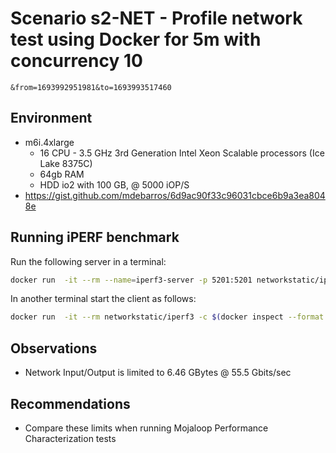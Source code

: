 # Scenario s2-NET - Profile network test using Docker for 5m with concurrency 10

```config
&from=1693992951981&to=1693993517460
```

## Environment

- m6i.4xlarge
  - 16 CPU - 3.5 GHz 3rd Generation Intel Xeon Scalable processors (Ice Lake 8375C)
  - 64gb RAM
  - HDD io2 with 100 GB, @ 5000 iOP/S
- https://gist.github.com/mdebarros/6d9ac90f33c96031cbce6b9a3ea8048e

## Running iPERF benchmark

Run the following server in a terminal:

```bash
docker run  -it --rm --name=iperf3-server -p 5201:5201 networkstatic/iperf3 -s
```

In another terminal start the client as follows:

```bash
docker run  -it --rm networkstatic/iperf3 -c $(docker inspect --format "{{ .NetworkSettings.IPAddress }}" $(docker ps -ql)) -t 300
```

## Observations

- Network Input/Output is limited to 6.46 GBytes @ 55.5 Gbits/sec

## Recommendations

- Compare these limits when running Mojaloop Performance Characterization tests
